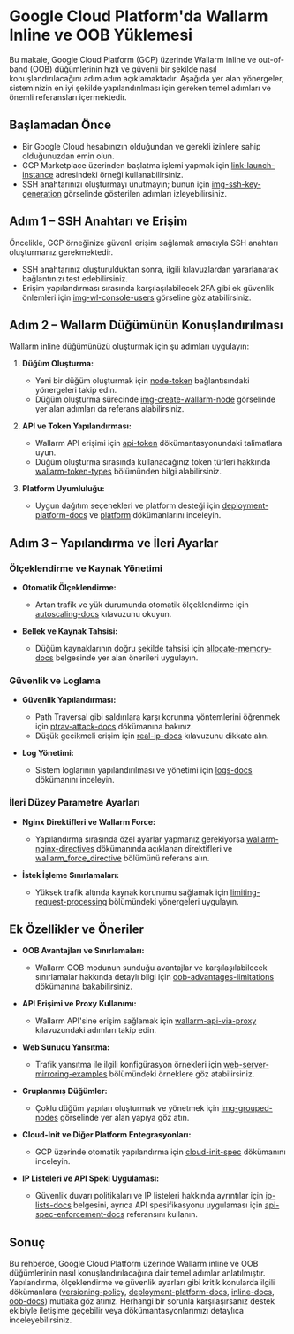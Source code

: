 [link-launch-instance]:     https://cloud.google.com/deep-learning-vm/docs/quickstart-marketplace
[img-ssh-key-generation]:       ../../../images/installation-gcp/common/ssh-key-generation.png
[versioning-policy]:            ../../../updating-migrating/versioning-policy.md#version-list
[img-wl-console-users]:         ../../../images/check-user-no-2fa.png
[img-create-wallarm-node]:      ../../../images/user-guides/nodes/create-cloud-node.png
[deployment-platform-docs]:     ../../../installation/supported-deployment-options.md
[node-token]:                       ../../../quickstart.md#deploy-the-wallarm-filtering-node
[api-token]:                        ../../../user-guides/settings/api-tokens.md
[wallarm-token-types]:              ../../../user-guides/nodes/nodes.md#api-and-node-tokens-for-node-creation
[platform]:                         ../../../installation/supported-deployment-options.md
[ptrav-attack-docs]:                ../../../attacks-vulns-list.md#path-traversal
[attacks-in-ui-image]:              ../../../images/admin-guides/test-attacks-quickstart.png
[wallarm-nginx-directives]:         ../../../admin-en/configure-parameters-en.md
[autoscaling-docs]:                 ../../../admin-en/installation-guides/google-cloud/autoscaling-overview.md
[real-ip-docs]:                     ../../../admin-en/using-proxy-or-balancer-en.md
[allocate-memory-docs]:             ../../../admin-en/configuration-guides/allocate-resources-for-node.md
[limiting-request-processing]:      ../../../user-guides/rules/configure-overlimit-res-detection.md
[logs-docs]:                        ../../../admin-en/configure-logging.md
[oob-advantages-limitations]:       ../../oob/overview.md#limitations
[wallarm-mode]:                     ../../../admin-en/configure-wallarm-mode.md
[inline-docs]:                      ../../inline/overview.md
[oob-docs]:                         ../../oob/overview.md
[wallarm-api-via-proxy]:            ../../../admin-en/configuration-guides/access-to-wallarm-api-via-proxy.md
[web-server-mirroring-examples]:    ../../oob/web-server-mirroring/overview.md#configuration-examples-for-traffic-mirroring
[img-grouped-nodes]:                ../../../images/user-guides/nodes/grouped-nodes.png
[cloud-init-spec]:                  ../../cloud-platforms/cloud-init.md
[wallarm_force_directive]:          ../../../admin-en/configure-parameters-en.md#wallarm_force
[ip-lists-docs]:                    ../../../user-guides/ip-lists/overview.md
[api-spec-enforcement-docs]:        ../../../api-specification-enforcement/overview.md

# Google Cloud Platform'da Wallarm Inline ve OOB Yüklemesi

Bu makale, Google Cloud Platform (GCP) üzerinde Wallarm inline ve out-of-band (OOB) düğümlerinin hızlı ve güvenli bir şekilde nasıl konuşlandırılacağını adım adım açıklamaktadır. Aşağıda yer alan yönergeler, sisteminizin en iyi şekilde yapılandırılması için gereken temel adımları ve önemli referansları içermektedir.

## Başlamadan Önce

- Bir Google Cloud hesabınızın olduğundan ve gerekli izinlere sahip olduğunuzdan emin olun.
- GCP Marketplace üzerinden başlatma işlemi yapmak için [link-launch-instance] adresindeki örneği kullanabilirsiniz.
- SSH anahtarınızı oluşturmayı unutmayın; bunun için [img-ssh-key-generation] görselinde gösterilen adımları izleyebilirsiniz.

## Adım 1 – SSH Anahtarı ve Erişim

Öncelikle, GCP örneğinize güvenli erişim sağlamak amacıyla SSH anahtarı oluşturmanız gerekmektedir. 
- SSH anahtarınız oluşturulduktan sonra, ilgili kılavuzlardan yararlanarak bağlantınızı test edebilirsiniz.
- Erişim yapılandırması sırasında karşılaşılabilecek 2FA gibi ek güvenlik önlemleri için [img-wl-console-users] görseline göz atabilirsiniz.

## Adım 2 – Wallarm Düğümünün Konuşlandırılması

Wallarm inline düğümünüzü oluşturmak için şu adımları uygulayın:

1. **Düğüm Oluşturma:**  
   - Yeni bir düğüm oluşturmak için [node-token] bağlantısındaki yönergeleri takip edin.
   - Düğüm oluşturma sürecinde [img-create-wallarm-node] görselinde yer alan adımları da referans alabilirsiniz.

2. **API ve Token Yapılandırması:**  
   - Wallarm API erişimi için [api-token] dökümantasyonundaki talimatlara uyun.
   - Düğüm oluşturma sırasında kullanacağınız token türleri hakkında [wallarm-token-types] bölümünden bilgi alabilirsiniz.

3. **Platform Uyumluluğu:**  
   - Uygun dağıtım seçenekleri ve platform desteği için [deployment-platform-docs] ve [platform] dökümanlarını inceleyin.

## Adım 3 – Yapılandırma ve İleri Ayarlar

### Ölçeklendirme ve Kaynak Yönetimi

- **Otomatik Ölçeklendirme:**  
  - Artan trafik ve yük durumunda otomatik ölçeklendirme için [autoscaling-docs] kılavuzunu okuyun.
  
- **Bellek ve Kaynak Tahsisi:**  
  - Düğüm kaynaklarının doğru şekilde tahsisi için [allocate-memory-docs] belgesinde yer alan önerileri uygulayın.

### Güvenlik ve Loglama

- **Güvenlik Yapılandırması:**  
  - Path Traversal gibi saldırılara karşı korunma yöntemlerini öğrenmek için [ptrav-attack-docs] dökümanına bakınız.
  - Düşük gecikmeli erişim için [real-ip-docs] kılavuzunu dikkate alın.
  
- **Log Yönetimi:**  
  - Sistem loglarının yapılandırılması ve yönetimi için [logs-docs] dökümanını inceleyin.

### İleri Düzey Parametre Ayarları

- **Nginx Direktifleri ve Wallarm Force:**  
  - Yapılandırma sırasında özel ayarlar yapmanız gerekiyorsa [wallarm-nginx-directives] dökümanında açıklanan direktifleri ve [wallarm_force_directive] bölümünü referans alın.
  
- **İstek İşleme Sınırlamaları:**  
  - Yüksek trafik altında kaynak korunumu sağlamak için [limiting-request-processing] bölümündeki yönergeleri uygulayın.

## Ek Özellikler ve Öneriler

- **OOB Avantajları ve Sınırlamaları:**  
  - Wallarm OOB modunun sunduğu avantajlar ve karşılaşılabilecek sınırlamalar hakkında detaylı bilgi için [oob-advantages-limitations] dökümanına bakabilirsiniz.
  
- **API Erişimi ve Proxy Kullanımı:**  
  - Wallarm API'sine erişim sağlamak için [wallarm-api-via-proxy] kılavuzundaki adımları takip edin.
  
- **Web Sunucu Yansıtma:**  
  - Trafik yansıtma ile ilgili konfigürasyon örnekleri için [web-server-mirroring-examples] bölümündeki örneklere göz atabilirsiniz.
  
- **Gruplanmış Düğümler:**  
  - Çoklu düğüm yapıları oluşturmak ve yönetmek için [img-grouped-nodes] görselinde yer alan yapıya göz atın.

- **Cloud-Init ve Diğer Platform Entegrasyonları:**  
  - GCP üzerinde otomatik yapılandırma için [cloud-init-spec] dökümanını inceleyin.
  
- **IP Listeleri ve API Speki Uygulaması:**  
  - Güvenlik duvarı politikaları ve IP listeleri hakkında ayrıntılar için [ip-lists-docs] belgesini, ayrıca API spesifikasyonu uygulaması için [api-spec-enforcement-docs] referansını kullanın.

## Sonuç

Bu rehberde, Google Cloud Platform üzerinde Wallarm inline ve OOB düğümlerinin nasıl konuşlandırılacağına dair temel adımlar anlatılmıştır. Yapılandırma, ölçeklendirme ve güvenlik ayarları gibi kritik konularda ilgili dökümanlara ([versioning-policy], [deployment-platform-docs], [inline-docs], [oob-docs]) mutlaka göz atınız. Herhangi bir sorunla karşılaşırsanız destek ekibiyle iletişime geçebilir veya dökümantasyonlarımızı detaylıca inceleyebilirsiniz.
